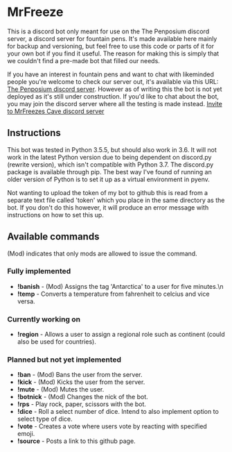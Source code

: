 # MrFreeze
This is a discord bot only meant for use on the The Penposium discord server, a discord server for fountain pens. It's made available here mainly for backup and versioning, but feel free to use this code or parts of it for your own bot if you find it useful. The reason for making this is simply that we couldn't find a pre-made bot that filled our needs.

If you have an interest in fountain pens and want to chat with likeminded people you're welcome to check our server out, it's available via this URL: [The Penposium discord server](https://discord.gg/khY7JYs). However as of writing this the bot is not yet deployed as it's still under construction. If you'd like to chat about the bot, you may join the discord server where all the testing is made instead. [Invite to MrFreezes Cave discord server](https://discord.gg/wcwshah)

## Instructions
This bot was tested in Python 3.5.5, but should also work in 3.6. It will not work in the latest Python version due to being dependent on discord.py (rewrite version), which isn't compatible with Python 3.7. The discord.py package is available through pip. The best way I've found of running an older version of Python is to set it up as a virtual environment in pyenv.

Not wanting to upload the token of my bot to github this is read from a separate text file called 'token' which you place in the same directory as the bot. If you don't do this however, it will produce an error message with instructions on how to set this up.

## Available commands
(Mod) indicates that only mods are allowed to issue the command.

### Fully implemented
* **!banish**   - (Mod) Assigns the tag 'Antarctica' to a user for five minutes.\n
* **!temp**     - Converts a temperature from fahrenheit to celcius and vice versa.

### Currently working on
* **!region**   - Allows a user to assign a regional role such as continent (could also be used for countries).

### Planned but not yet implemented
* **!ban**      - (Mod) Bans the user from the server.
* **!kick**     - (Mod) Kicks the user from the server.
* **!mute**     - (Mod) Mutes the user.
* **!botnick**  - (Mod) Changes the nick of the bot.
* **!rps**      - Play rock, paper, scissors with the bot.
* **!dice**     - Roll a select number of dice. Intend to also implement option to select type of dice.
* **!vote**     - Creates a vote where users vote by reacting with specified emoji.
* **!source**   - Posts a link to this github page.

